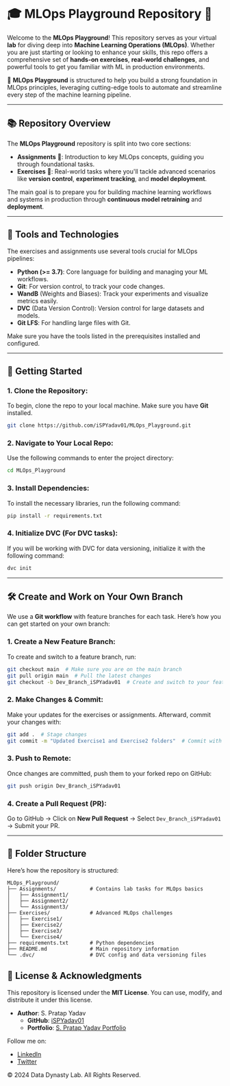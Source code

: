 # 🎓 MLOps Playground Repository 🚀

Welcome to the **MLOps Playground**! This repository serves as your virtual **lab** for diving deep into **Machine Learning Operations (MLOps)**. Whether you are just starting or looking to enhance your skills, this repo offers a comprehensive set of **hands-on exercises**, **real-world challenges**, and powerful tools to get you familiar with ML in production environments.

🌟 **MLOps Playground** is structured to help you build a strong foundation in MLOps principles, leveraging cutting-edge tools to automate and streamline every step of the machine learning pipeline.

---

## 📚 **Repository Overview**

The **MLOps Playground** repository is split into two core sections:

- **Assignments** 📝: Introduction to key MLOps concepts, guiding you through foundational tasks.
- **Exercises** 🔧: Real-world tasks where you'll tackle advanced scenarios like **version control**, **experiment tracking**, and **model deployment**.

The main goal is to prepare you for building machine learning workflows and systems in production through **continuous model retraining** and **deployment**.

---

## 🔧 **Tools and Technologies**

The exercises and assignments use several tools crucial for MLOps pipelines:

- **Python (>= 3.7)**: Core language for building and managing your ML workflows.
- **Git**: For version control, to track your code changes.
- **WandB** (Weights and Biases): Track your experiments and visualize metrics easily.
- **DVC** (Data Version Control): Version control for large datasets and models.
- **Git LFS**: For handling large files with Git.

Make sure you have the tools listed in the prerequisites installed and configured.

---

## 🚀 **Getting Started**

### 1. **Clone the Repository**:
To begin, clone the repo to your local machine. Make sure you have **Git** installed.

```bash
git clone https://github.com/iSPYadav01/MLOps_Playground.git
```

### 2. **Navigate to Your Local Repo**:
Use the following commands to enter the project directory:

```bash
cd MLOps_Playground
```

### 3. **Install Dependencies**:
To install the necessary libraries, run the following command:

```bash
pip install -r requirements.txt
```

### 4. **Initialize DVC** (For DVC tasks):
If you will be working with DVC for data versioning, initialize it with the following command:

```bash
dvc init
```

---

## 🛠️ **Create and Work on Your Own Branch**

We use a **Git workflow** with feature branches for each task. Here’s how you can get started on your own branch:

### 1. **Create a New Feature Branch**:
To create and switch to a feature branch, run:

```bash
git checkout main  # Make sure you are on the main branch
git pull origin main  # Pull the latest changes
git checkout -b Dev_Branch_iSPYadav01  # Create and switch to your feature branch
```

### 2. **Make Changes & Commit**:
Make your updates for the exercises or assignments. Afterward, commit your changes with:

```bash
git add .  # Stage changes
git commit -m "Updated Exercise1 and Exercise2 folders"  # Commit with a message
```

### 3. **Push to Remote**:
Once changes are committed, push them to your forked repo on GitHub:

```bash
git push origin Dev_Branch_iSPYadav01
```

### 4. **Create a Pull Request (PR)**:
Go to GitHub → Click on **New Pull Request** → Select `Dev_Branch_iSPYadav01` → Submit your PR.

---

## 📑 **Folder Structure**

Here’s how the repository is structured:

```
MLOps_Playground/
├── Assignments/           # Contains lab tasks for MLOps basics
│   ├── Assignment1/
│   ├── Assignment2/
│   └── Assignment3/
├── Exercises/             # Advanced MLOps challenges
│   ├── Exercise1/
│   ├── Exercise2/
│   ├── Exercise3/
│   └── Exercise4/
├── requirements.txt       # Python dependencies
├── README.md              # Main repository information
└── .dvc/                  # DVC config and data versioning files
```

## 📜 **License & Acknowledgments**

This repository is licensed under the **MIT License**. You can use, modify, and distribute it under this license.

- **Author**: S. Pratap Yadav
  - **GitHub**: [iSPYadav01](https://github.com/iSPYadav01)
  - **Portfolio**: [S. Pratap Yadav Portfolio](https://ispyadav01.github.io/Portfolio/)

Follow me on:
- [LinkedIn](https://www.linkedin.com/in/iSPYadav01)
- [Twitter](https://twitter.com/iSPYadav01)

© 2024 Data Dynasty Lab. All Rights Reserved.
```